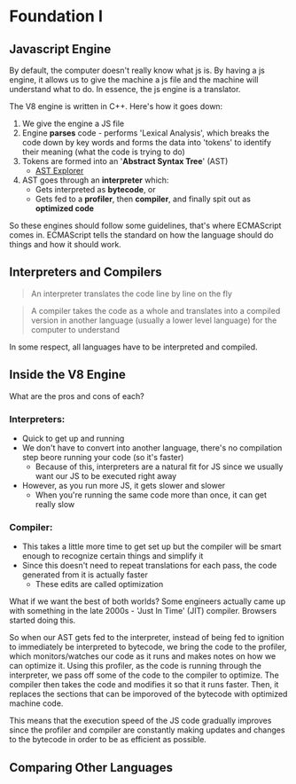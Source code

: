 # Foundation I

## Javascript Engine

By default, the computer doesn't really know what js is. By having a js engine, it allows us to give the machine a js file and the machine will understand what to do. In essence, the js engine is a translator. 

The V8 engine is written in C++. Here's how it goes down:

1. We give the engine a JS file
2. Engine **parses** code - performs 'Lexical Analysis', which breaks the code down by key words and forms the data into 'tokens' to identify their meaning (what the code is trying to do)
3. Tokens are formed into an '**Abstract Syntax Tree**' (AST)
    - [AST Explorer](https://astexplorer.net) 
4. AST goes through an **interpreter** which:
    - Gets interpreted as **bytecode**, or
    - Gets fed to a **profiler**, then **compiler**, and finally spit out as **optimized code**

So these engines should follow some guidelines, that's where ECMAScript comes in. ECMAScript tells the standard on how the language should do things and how it should work.

## Interpreters and Compilers

> An interpreter translates the code line by line on the fly

> A compiler takes the code as a whole and translates into a compiled version in another language (usually a lower level language) for the computer to understand

In some respect, all languages have to be interpreted and compiled. 

## Inside the V8 Engine

What are the pros and cons of each?

### Interpreters:
- Quick to get up and running
- We don't have to convert into another language, there's no compilation step beore running your code (so it's faster)
    + Because of this, interpreters are a natural fit for JS since we usually want our JS to be executed right away
- However, as you run more JS, it gets slower and slower
    + When you're running the same code more than once, it can get really slow

### Compiler:
- This takes a little more time to get set up but the compiler will be smart enough to recognize certain things and simplify it
- Since this doesn't need to repeat translations for each pass, the code generated from it is actually faster
    + These edits are called optimization

What if we want the best of both worlds? Some engineers actually came up with something in the late 2000s - 'Just In Time' (JIT) compiler. Browsers started doing this. 

So when our AST gets fed to the interpreter, instead of being fed to ignition to immediately be interpreted to bytecode, we bring the code to the profiler, which monitors/watches our code as it runs and makes notes on how we can optimize it. Using this profiler, as the code is running through the interpreter, we pass off some of the code to the compiler to optimize. The compiler then takes the code and modifies it so that it runs faster. Then, it replaces the sections that can be imporoved of the bytecode with optimized machine code. 

This means that the execution speed of the JS code gradually improves since the profiler and compiler are constantly making updates and changes to the bytecode in order to be as efficient as possible. 

## Comparing Other Languages





